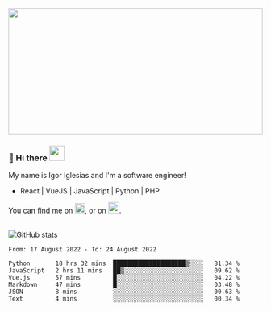 <img src="https://c.tenor.com/KjVxfRrrncUAAAAd/matrix.gif" width="100%" height="250px">

### 🔭 Hi there <img src="https://raw.githubusercontent.com/MartinHeinz/MartinHeinz/master/wave.gif" width="30px">


My name is Igor Iglesias and I'm a software engineer!
<br>

<ul>
  <li> React | VueJS | JavaScript | Python | PHP </li>
</ul>
You can find me on <a href="https://twitter.com/IgorIglesias5"><img src="https://i.imgur.com/JLLlB5S.png" width="20px"></a>, or on <a href="https://www.linkedin.com/in/igor-iglesias-62478428/"><img src="https://i.imgur.com/PXyIkWx.png" width="22px"></a>.

<br>
<br>

![GitHub stats](https://github-readme-stats.vercel.app/api?username=igoiglesias&show_icons=true&count_private=true&theme=chartreuse-dark&hide_title=true)

<!--START_SECTION:waka-->

```text
From: 17 August 2022 - To: 24 August 2022

Python       18 hrs 32 mins  ████████████████████▒░░░░   81.34 %
JavaScript   2 hrs 11 mins   ██▒░░░░░░░░░░░░░░░░░░░░░░   09.62 %
Vue.js       57 mins         █░░░░░░░░░░░░░░░░░░░░░░░░   04.22 %
Markdown     47 mins         █░░░░░░░░░░░░░░░░░░░░░░░░   03.48 %
JSON         8 mins          ░░░░░░░░░░░░░░░░░░░░░░░░░   00.63 %
Text         4 mins          ░░░░░░░░░░░░░░░░░░░░░░░░░   00.34 %
```

<!--END_SECTION:waka-->

